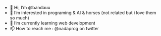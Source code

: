 - 👋 Hi, I’m @bandauu
- 👀 I’m interested in programing & AI & horses (not related but i love them so much)
- 🌱 I’m currently learning web development
- 📫 How to reach me : @nadaprog on twitter

<!---
bandauu/bandauu is a ✨ special ✨ repository because its `README.md` (this file) appears on your GitHub profile.
You can click the Preview link to take a look at your changes.
--->
